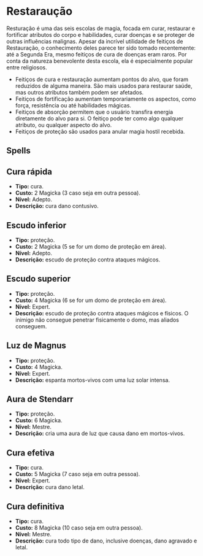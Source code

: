 # Restaraução

Resturação é uma das seis escolas de magia, focada em curar, restaurar e fortificar atributos do corpo e habilidades, curar doenças e se proteger de outras influências malignas. Apesar da incrível utilidade de feitiços de Restauração, o conhecimento deles parece ter sido tomado recentemente: até a Segunda Era, mesmo feitiços de cura de doenças eram raros. Por conta da natureza benevolente desta escola, ela é especialmente popular entre religiosos.

* Feitiços de cura e restauração aumentam pontos do alvo, que foram reduzidos de alguma maneira. São mais usados para restaurar saúde, mas outros atributos também podem ser afetados.
* Feitiços de fortificação aumentam temporariamente os aspectos, como força, resistência ou até habilidades mágicas.
* Feitiços de absorção permitem que o usuário transfira energia diretamente do alvo para si. O feitiço pode ter como algo qualquer atributo, ou qualquer aspecto do alvo.
* Feitiços de proteção são usados para anular magia hostil recebida.

## Spells
## Cura rápida
* **Tipo:** cura.
* **Custo:** 2 Magicka (3 caso seja em outra pessoa).
* **Nível:** Adepto.
* **Descrição:** cura dano contusivo.

## Escudo inferior
* **Tipo:** proteção.
* **Custo:** 2 Magicka (5 se for um domo de proteção em área).
* **Nível:** Adepto.
* **Descrição:** escudo de proteção contra ataques mágicos.

## Escudo superior
* **Tipo:** proteção.
* **Custo:** 4 Magicka (6 se for um domo de proteção em área).
* **Nível:** Expert.
* **Descrição:** escudo de proteção contra ataques mágicos e físicos. O inimigo não consegue penetrar fisicamente o domo, mas aliados conseguem.

## Luz de Magnus
* **Tipo:** proteção.
* **Custo:** 4 Magicka.
* **Nível:** Expert.
* **Descrição:** espanta mortos-vivos com uma luz solar intensa.

## Aura de Stendarr
* **Tipo:** proteção.
* **Custo:** 6 Magicka.
* **Nível:** Mestre.
* **Descrição:** cria uma aura de luz que causa dano em mortos-vivos.

## Cura efetiva
* **Tipo:** cura.
* **Custo:** 5 Magicka (7 caso seja em outra pessoa).
* **Nível:** Expert.
* **Descrição:** cura dano letal.

## Cura definitiva
* **Tipo:** cura.
* **Custo:** 8 Magicka (10 caso seja em outra pessoa).
* **Nível:** Mestre.
* **Descrição:** cura todo tipo de dano, inclusive doenças, dano agravado e letal.

